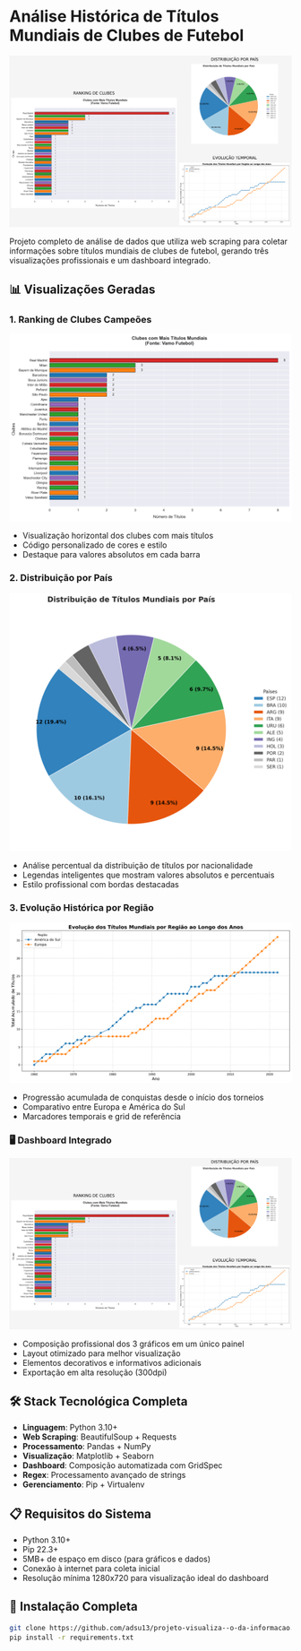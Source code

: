 # Análise Histórica de Títulos Mundiais de Clubes de Futebol

![Dashboard Completo](./outputs/dashboard.png)

Projeto completo de análise de dados que utiliza web scraping para coletar informações sobre títulos mundiais de clubes de futebol, gerando três visualizações profissionais e um dashboard integrado.

## 📊 Visualizações Geradas

### 1. Ranking de Clubes Campeões
![Gráfico de Barras](outputs/plot1.png)
- Visualização horizontal dos clubes com mais títulos
- Código personalizado de cores e estilo
- Destaque para valores absolutos em cada barra

### 2. Distribuição por País
![Gráfico de Pizza](outputs/plot2.png)
- Análise percentual da distribuição de títulos por nacionalidade
- Legendas inteligentes que mostram valores absolutos e percentuais
- Estilo profissional com bordas destacadas

### 3. Evolução Histórica por Região
![Gráfico de Linhas](outputs/plot3.png)
- Progressão acumulada de conquistas desde o início dos torneios
- Comparativo entre Europa e América do Sul
- Marcadores temporais e grid de referência

### 🖥️ Dashboard Integrado
![Dashboard](outputs/dashboard.png)
- Composição profissional dos 3 gráficos em um único painel
- Layout otimizado para melhor visualização
- Elementos decorativos e informativos adicionais
- Exportação em alta resolução (300dpi)

## 🛠 Stack Tecnológica Completa

- **Linguagem**: Python 3.10+
- **Web Scraping**: BeautifulSoup + Requests
- **Processamento**: Pandas + NumPy
- **Visualização**: Matplotlib + Seaborn
- **Dashboard**: Composição automatizada com GridSpec
- **Regex**: Processamento avançado de strings
- **Gerenciamento**: Pip + Virtualenv

## 📋 Requisitos do Sistema

- Python 3.10+
- Pip 22.3+
- 5MB+ de espaço em disco (para gráficos e dados)
- Conexão à internet para coleta inicial
- Resolução mínima 1280x720 para visualização ideal do dashboard

## 🔧 Instalação Completa

```bash
git clone https://github.com/adsu13/projeto-visualiza--o-da-informacao.git
pip install -r requirements.txt